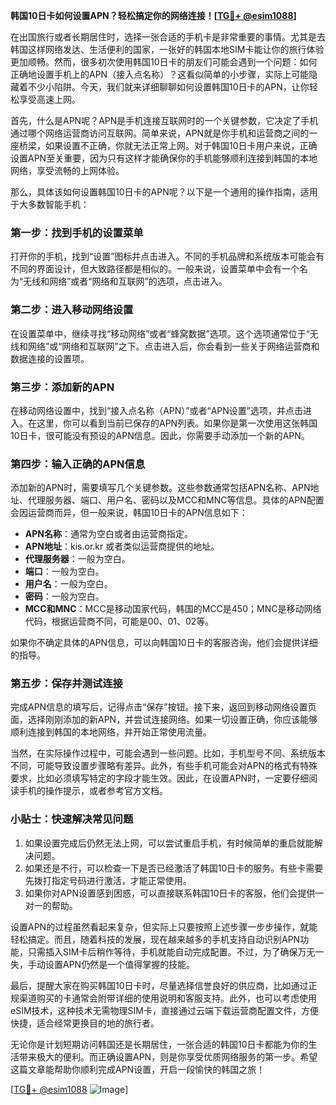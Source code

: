 **韩国10日卡如何设置APN？轻松搞定你的网络连接！[[TG💪+ @esim1088](https://t.me/s/esim1088)]**

在出国旅行或者长期居住时，选择一张合适的手机卡是非常重要的事情。尤其是去韩国这样网络发达、生活便利的国家，一张好的韩国本地SIM卡能让你的旅行体验更加顺畅。然而，很多初次使用韩国10日卡的朋友们可能会遇到一个问题：如何正确地设置手机上的APN（接入点名称）？这看似简单的小步骤，实际上可能隐藏着不少小陷阱。今天，我们就来详细聊聊如何设置韩国10日卡的APN，让你轻松享受高速上网。

首先，什么是APN呢？APN是手机连接互联网时的一个关键参数，它决定了手机通过哪个网络运营商访问互联网。简单来说，APN就是你手机和运营商之间的一座桥梁，如果设置不正确，你就无法正常上网。对于韩国10日卡用户来说，正确设置APN至关重要，因为只有这样才能确保你的手机能够顺利连接到韩国的本地网络，享受流畅的上网体验。

那么，具体该如何设置韩国10日卡的APN呢？以下是一个通用的操作指南，适用于大多数智能手机：

### 第一步：找到手机的设置菜单

打开你的手机，找到“设置”图标并点击进入。不同的手机品牌和系统版本可能会有不同的界面设计，但大致路径都是相似的。一般来说，设置菜单中会有一个名为“无线和网络”或者“网络和互联网”的选项，点击进入。

### 第二步：进入移动网络设置

在设置菜单中，继续寻找“移动网络”或者“蜂窝数据”选项。这个选项通常位于“无线和网络”或“网络和互联网”之下。点击进入后，你会看到一些关于网络运营商和数据连接的设置项。

### 第三步：添加新的APN

在移动网络设置中，找到“接入点名称（APN）”或者“APN设置”选项，并点击进入。在这里，你可以看到当前已保存的APN列表。如果你是第一次使用这张韩国10日卡，很可能没有预设的APN信息。因此，你需要手动添加一个新的APN。

### 第四步：输入正确的APN信息

添加新的APN时，需要填写几个关键参数。这些参数通常包括APN名称、APN地址、代理服务器、端口、用户名、密码以及MCC和MNC等信息。具体的APN配置会因运营商而异，但一般来说，韩国10日卡的APN信息如下：

- **APN名称**：通常为空白或者由运营商指定。
- **APN地址**：kis.or.kr 或者类似运营商提供的地址。
- **代理服务器**：一般为空白。
- **端口**：一般为空白。
- **用户名**：一般为空白。
- **密码**：一般为空白。
- **MCC和MNC**：MCC是移动国家代码，韩国的MCC是450；MNC是移动网络代码，根据运营商不同，可能是00、01、02等。

如果你不确定具体的APN信息，可以向韩国10日卡的客服咨询，他们会提供详细的指导。

### 第五步：保存并测试连接

完成APN信息的填写后，记得点击“保存”按钮。接下来，返回到移动网络设置页面，选择刚刚添加的新APN，并尝试连接网络。如果一切设置正确，你应该能够顺利连接到韩国的本地网络，并开始正常使用流量。

当然，在实际操作过程中，可能会遇到一些问题。比如，手机型号不同、系统版本不同，可能导致设置步骤略有差异。此外，有些手机可能会对APN的格式有特殊要求，比如必须填写特定的字段才能生效。因此，在设置APN时，一定要仔细阅读手机的操作提示，或者参考官方文档。

### 小贴士：快速解决常见问题

1. 如果设置完成后仍然无法上网，可以尝试重启手机，有时候简单的重启就能解决问题。
2. 如果还是不行，可以检查一下是否已经激活了韩国10日卡的服务。有些卡需要先拨打指定号码进行激活，才能正常使用。
3. 如果你对APN设置感到困惑，可以直接联系韩国10日卡的客服，他们会提供一对一的帮助。

设置APN的过程虽然看起来复杂，但实际上只要按照上述步骤一步步操作，就能轻松搞定。而且，随着科技的发展，现在越来越多的手机支持自动识别APN功能，只需插入SIM卡后稍作等待，手机就能自动完成配置。不过，为了确保万无一失，手动设置APN仍然是一个值得掌握的技能。

最后，提醒大家在购买韩国10日卡时，尽量选择信誉良好的供应商，比如通过正规渠道购买的卡通常会附带详细的使用说明和客服支持。此外，也可以考虑使用eSIM技术，这种技术无需物理SIM卡，直接通过云端下载运营商配置文件，方便快捷，适合经常更换目的地的旅行者。

无论你是计划短期访问韩国还是长期居住，一张合适的韩国10日卡都能为你的生活带来极大的便利。而正确设置APN，则是你享受优质网络服务的第一步。希望这篇文章能帮助你顺利完成APN设置，开启一段愉快的韩国之旅！

[[TG💪+ @esim1088](https://t.me/s/esim1088) ![Image](https://i.postimg.cc/4NQfJmqS/Snipaste-2025-05-13-00-14-12.png)]